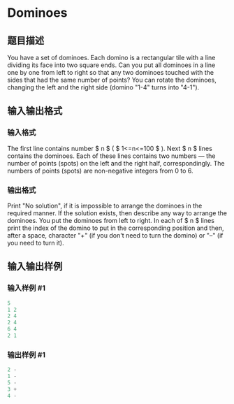 # Dominoes

## 题目描述

You have a set of dominoes. Each domino is a rectangular tile with a line dividing its face into two square ends. Can you put all dominoes in a line one by one from left to right so that any two dominoes touched with the sides that had the same number of points? You can rotate the dominoes, changing the left and the right side (domino "1-4" turns into "4-1").

## 输入输出格式

### 输入格式

The first line contains number $ n $ ( $ 1<=n<=100 $ ). Next $ n $ lines contains the dominoes. Each of these lines contains two numbers — the number of points (spots) on the left and the right half, correspondingly. The numbers of points (spots) are non-negative integers from 0 to 6.

### 输出格式

Print "No solution", if it is impossible to arrange the dominoes in the required manner. If the solution exists, then describe any way to arrange the dominoes. You put the dominoes from left to right. In each of $ n $ lines print the index of the domino to put in the corresponding position and then, after a space, character "+" (if you don't need to turn the domino) or "–" (if you need to turn it).

## 输入输出样例

### 输入样例 #1

```cpp
5
1 2
2 4
2 4
6 4
2 1

```
### 输出样例 #1

```cpp
2 -
1 -
5 -
3 +
4 -

```
